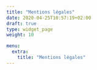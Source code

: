 ```yaml
---
title: "Mentions légales"
date: 2020-04-25T10:57:19+02:00
draft: true
type: widget_page
weight: 10

menu:
  extra:
    title: "Mentions légales"
---
```

